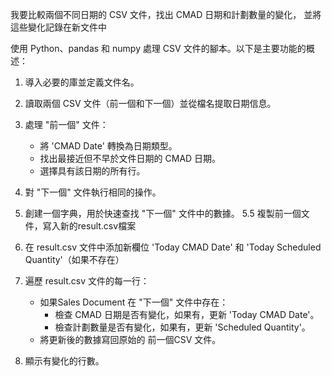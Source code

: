 我要比較兩個不同日期的 CSV 文件，找出 CMAD 日期和計劃數量的變化，
並將這些變化記錄在新文件中

使用 Python、pandas 和 numpy 處理 CSV 文件的腳本。以下是主要功能的概述：

1. 導入必要的庫並定義文件名。

2. 讀取兩個 CSV 文件（前一個和下一個）並從檔名提取日期信息。

3. 處理 "前一個" 文件：
   - 將 'CMAD Date' 轉換為日期類型。
   - 找出最接近但不早於文件日期的 CMAD 日期。
   - 選擇具有該日期的所有行。

4. 對 "下一個" 文件執行相同的操作。


5. 創建一個字典，用於快速查找 "下一個" 文件中的數據。
5.5 複製前一個文件，寫入新的result.csv檔案
6. 在 result.csv 文件中添加新欄位 'Today CMAD Date' 和 'Today Scheduled Quantity'（如果不存在）
7. 遍歷 result.csv 文件的每一行：
   - 如果Sales Document 在 "下一個" 文件中存在：
     - 檢查 CMAD 日期是否有變化，如果有，更新 'Today CMAD Date'。
     - 檢查計劃數量是否有變化，如果有，更新 'Scheduled Quantity'。
   - 將更新後的數據寫回原始的 前一個CSV 文件。

8. 顯示有變化的行數。

